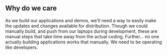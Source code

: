 ## Why do we care

As we build our applications and demos, we'll need a way to easily make the updates and changes available for distribution.  Though we could manually build, and push from our laptops during development, these are manual steps that take time away from the actual coding.  Further... no one actually building applications works that manually.  We need to be operating like developers.  
